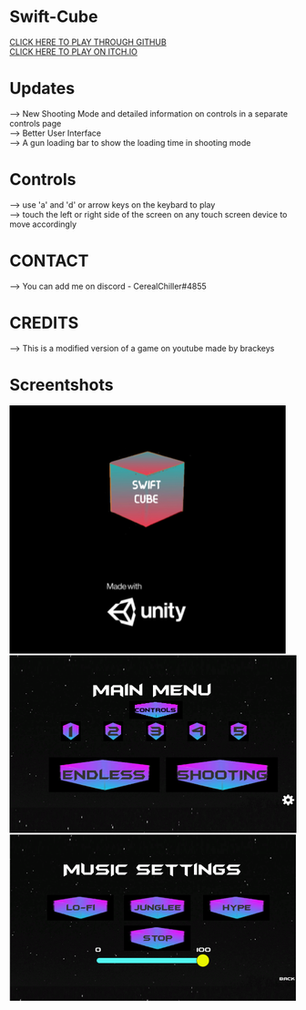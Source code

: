 # Swift-Cube

[CLICK HERE TO PLAY THROUGH GITHUB](https://brainnotfoundexception.github.io/Swift-Cube/)                        
[CLICK HERE TO PLAY ON ITCH.IO](https://cerealchiller.itch.io/swiftcube)

# Updates
--> New Shooting Mode and detailed information on controls in a separate controls page      
--> Better User Interface                        
--> A gun loading bar to show the loading time in shooting mode

# Controls
--> use 'a' and 'd' or arrow keys on the keybard to play                                  
--> touch the left or right side of the screen on any touch screen device to move accordingly

# CONTACT
--> You can add me on discord - CerealChiller#4855

# CREDITS
--> This is a modified version of a game on youtube made by brackeys

# Screentshots

![LoadingScreen](https://github.com/BrainNotFoundException/Swift-Cube/blob/main/TemplateData/DeepinScreenshot_select-area_20201210110837.png?raw=true)    
![MainMenu](https://github.com/BrainNotFoundException/Swift-Cube/blob/main/TemplateData/Capture.PNG?raw=true)     
![MusicSettings](https://github.com/BrainNotFoundException/Swift-Cube/blob/main/TemplateData/image_2020-12-26_145940.png?raw=true)      
